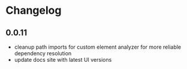 # Changelog

## 0.0.11
- cleanup path imports for custom element analyzer for more reliable dependency resolution
- update docs site with latest UI versions